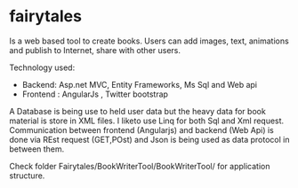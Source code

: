 fairytales
==========
Is a web based tool to create books. Users can add images, text, animations and publish to Internet, share with other users.

Technology used: 

- Backend: Asp.net MVC, Entity Frameworks, Ms Sql and Web api
- Frontend : AngularJs , Twitter bootstrap

A Database is being use to held user data but the heavy data for book material is store in XML files. I liketo use Linq for both Sql and Xml request. Communication between frontend (Angularjs) and backend (Web Api) is done via REst request (GET,POst) and Json is being used as data protocol in between them.

Check folder Fairytales/BookWriterTool/BookWriterTool/ for application structure.

